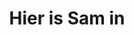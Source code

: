 ---
start: "00:00:20.500"
end: "00:00:27.000"
title: Hier is Sam in
options:
- Tunis
- Las Vegas
- Paramaribo
- Bagdad	
- Dubai
answer: Dubai
---